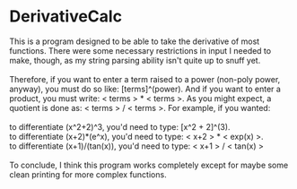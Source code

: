 <h1>DerivativeCalc</h1>

<p>This is a program designed to be able to take the derivative of most functions. There were some necessary restrictions in input I needed to make, though, as my string parsing ability isn't quite up to snuff yet. 
<br/><br/>Therefore, if you want to enter a term raised to a power (non-poly power, anyway), you must do so like: [terms]^(power). And if you want to enter a product, you must write: < terms > * < terms >. As you might expect, a quotient is done as: < terms > / < terms >. For example, if you wanted:
<br/><br/>to differentiate (x^2+2)^3, you'd need to type: [x^2 + 2]^(3).
<br/>to differentiate (x+2)*(e^x), you'd need to type: < x+2 > * < exp(x) >.
<br/>to differentiate (x+1)/(tan(x)), you'd need to type: < x+1 > / < tan(x) >
<br/><br/>To conclude, I think this program works completely except for maybe some clean printing for more complex functions.
